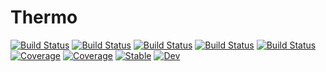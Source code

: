 # Thermo

[![Build Status](https://github.com/singularitti/Thermo.jl/workflows/CI/badge.svg)](https://github.com/singularitti/Thermo.jl/actions)
[![Build Status](https://travis-ci.com/singularitti/Thermo.jl.svg?branch=master)](https://travis-ci.com/singularitti/Thermo.jl)
[![Build Status](https://ci.appveyor.com/api/projects/status/github/singularitti/Thermo.jl?svg=true)](https://ci.appveyor.com/project/singularitti/Thermo-jl)
[![Build Status](https://cloud.drone.io/api/badges/singularitti/Thermo.jl/status.svg)](https://cloud.drone.io/singularitti/Thermo.jl)
[![Build Status](https://api.cirrus-ci.com/github/singularitti/Thermo.jl.svg)](https://cirrus-ci.com/github/singularitti/Thermo.jl)
[![Coverage](https://codecov.io/gh/singularitti/Thermo.jl/branch/master/graph/badge.svg)](https://codecov.io/gh/singularitti/Thermo.jl)
[![Coverage](https://coveralls.io/repos/github/singularitti/Thermo.jl/badge.svg?branch=master)](https://coveralls.io/github/singularitti/Thermo.jl?branch=master)
[![Stable](https://img.shields.io/badge/docs-stable-blue.svg)](https://singularitti.github.io/Thermo.jl/stable)
[![Dev](https://img.shields.io/badge/docs-dev-blue.svg)](https://singularitti.github.io/Thermo.jl/dev)
